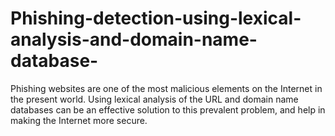 # Phishing-detection-using-lexical-analysis-and-domain-name-database-
Phishing websites are one of the most malicious elements on the Internet in the present world. Using lexical analysis of the URL and domain name databases can be an effective solution to this prevalent problem, and help in making the Internet more secure. 
